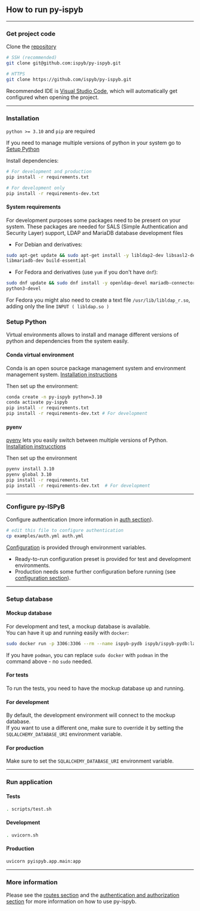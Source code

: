 ## How to run py-ispyb

---

### Get project code

Clone the [repository](https://github.com/ispyb/py-ispyb)

```bash
# SSH (recommended)
git clone git@github.com:ispyb/py-ispyb.git

# HTTPS
git clone https://github.com/ispyb/py-ispyb.git
```

Recommended IDE is [Visual Studio Code](https://code.visualstudio.com/), which will automatically get configured when opening the project.

---

### Installation

`python >= 3.10` and `pip` are required

If you need to manage multiple versions of python in your system go to [Setup Python](#setup-python)

Install dependencies:

```bash
# For development and production
pip install -r requirements.txt

# For development only
pip install -r requirements-dev.txt
```

#### System requirements

For development purposes some packages need to be present on your system. These packages are needed for SALS (Simple Authentication and Security Layer) support, LDAP and MariaDB database development files

- For Debian and derivatives:

```bash
sudo apt-get update && sudo apt-get install -y libldap2-dev libsasl2-dev \
libmariadb-dev build-essential
```

- For Fedora and derivatives (use `yum` if you don't have `dnf`):

```bash
sudo dnf update && sudo dnf install -y openldap-devel mariadb-connector-c-devel \
python3-devel
```

For Fedora you might also need to create a text file `/usr/lib/libldap_r.so`, adding only the line `INPUT ( libldap.so )`

### Setup Python

Virtual environments allows to install and manage different versions of python and dependencies from the system easily.

#### Conda virtual environment

Conda is an open source package management system and environment management system. [Installation instructions](https://docs.conda.io/en/latest/miniconda.html)

Then set up the environment:

```bash
conda create -n py-ispyb python=3.10
conda activate py-ispyb
pip install -r requirements.txt
pip install -r requirements-dev.txt # For development
```

#### pyenv

[pyenv](https://github.com/pyenv/pyenv) lets you easily switch between multiple versions of Python. [Installation instrucctions](https://github.com/pyenv/pyenv#installation)

Then set up the environment

```bash
pyenv install 3.10
pyenv global 3.10
pip install -r requirements.txt
pip install -r requirements-dev.txt  # For development
```

---

### Configure py-ISPyB

Configure authentication
(more information in [auth section](auth.md)).

```bash
# edit this file to configure authentication
cp examples/auth.yml auth.yml
```

[Configuration](conf.md) is provided through environment variables.

- Ready-to-run configuration preset is provided for test and development environments.
- Production needs some further configuration before running (see [configuration section](conf.md)).

---

### Setup database

#### Mockup database

For development and test, a mockup database is available.  
You can have it up and running easily with `docker`:

```bash
sudo docker run -p 3306:3306 --rm --name ispyb-pydb ispyb/ispyb-pydb:latest
```

If you have `podman`, you can replace `sudo docker` with `podman` in the command above - no `sudo` needed.

#### For tests

To run the tests, you need to have the mockup database up and running.

#### For development

By default, the development environment will connect to the mockup database.  
If you want to use a different one, make sure to override it by setting the `SQLALCHEMY_DATABASE_URI` environment variable.

#### For production

Make sure to set the `SQLALCHEMY_DATABASE_URI` environment variable.

---

### Run application

#### Tests

```bash
. scripts/test.sh
```

#### Development

```bash
. uvicorn.sh
```

#### Production

```bash
uvicorn pyispyb.app.main:app
```

---

### More information

Please see the [routes section](routes.md) and the [authentication and authorization section](auth.md) for more information on how to use py-ispyb.
